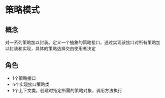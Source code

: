 # 策略模式
## 概念
对一系列策略加以封装。定义一个抽象的策略接口，通过实现该接口对所有策略加以封装和实现，具体的策略选择交由使用者决定

## 角色
- 1个策略接口
- n个实现接口策略类
- 1个上下文类，创建时指定所需的策略对象，调用方法执行
